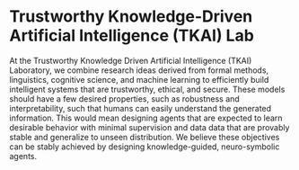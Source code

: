 # Trustworthy Knowledge-Driven Artificial Intelligence (TKAI) Lab

At the Trustworthy Knowledge Driven Artificial Intelligence (TKAI) Laboratory,
we combine research ideas derived from formal methods, linguistics, cognitive
science, and machine learning to efficiently build intelligent systems that are
trustworthy, ethical, and secure. These models should have a few desired
properties, such as robustness and interpretability, such that humans can
easily understand the generated information. This would mean designing agents
that are expected to learn desirable behavior with minimal supervision and data
data that are provably stable and generalize to unseen distribution. We believe
these objectives can be stably achieved by designing knowledge-guided,
neuro-symbolic agents.
